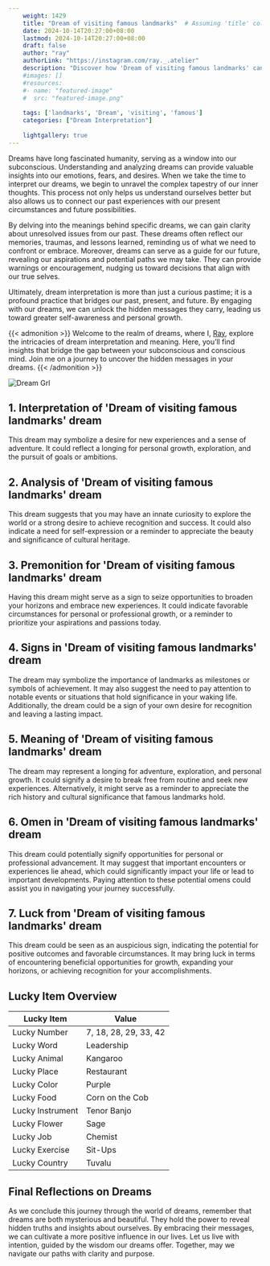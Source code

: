 ```yaml
---
    weight: 1429
    title: "Dream of visiting famous landmarks"  # Assuming 'title' column exists
    date: 2024-10-14T20:27:00+08:00
    lastmod: 2024-10-14T20:27:00+08:00
    draft: false
    author: "ray"
    authorLink: "https://instagram.com/ray._.atelier"
    description: "Discover how 'Dream of visiting famous landmarks' can interpret your future and uncover its significant meanings in your life."
    #images: []
    #resources:
    #- name: "featured-image"
    #  src: "featured-image.png"
    
    tags: ['landmarks', 'Dream', 'visiting', 'famous']
    categories: ["Dream Interpretation"]
    
    lightgallery: true
---
```

    
Dreams have long fascinated humanity, serving as a window into our subconscious. Understanding and analyzing dreams can provide valuable insights into our emotions, fears, and desires. When we take the time to interpret our dreams, we begin to unravel the complex tapestry of our inner thoughts. This process not only helps us understand ourselves better but also allows us to connect our past experiences with our present circumstances and future possibilities.

By delving into the meanings behind specific dreams, we can gain clarity about unresolved issues from our past. These dreams often reflect our memories, traumas, and lessons learned, reminding us of what we need to confront or embrace. Moreover, dreams can serve as a guide for our future, revealing our aspirations and potential paths we may take. They can provide warnings or encouragement, nudging us toward decisions that align with our true selves.

Ultimately, dream interpretation is more than just a curious pastime; it is a profound practice that bridges our past, present, and future. By engaging with our dreams, we can unlock the hidden messages they carry, leading us toward greater self-awareness and personal growth.

{{< admonition >}}
Welcome to the realm of dreams, where I, [Ray](https://instagram.com/ray._.atelier), explore the intricacies of dream interpretation and meaning. Here, you’ll find insights that bridge the gap between your subconscious and conscious mind. Join me on a journey to uncover the hidden messages in your dreams.
{{< /admonition >}}

![Dream Grl](https://cdn.pixabay.com/photo/2017/11/02/03/35/gothic-2910057_1280.jpg "Dream Grl")

## 1. Interpretation of 'Dream of visiting famous landmarks' dream
 This dream may symbolize a desire for new experiences and a sense of adventure. It could reflect a longing for personal growth, exploration, and the pursuit of goals or ambitions.

## 2. Analysis of 'Dream of visiting famous landmarks' dream
 This dream suggests that you may have an innate curiosity to explore the world or a strong desire to achieve recognition and success. It could also indicate a need for self-expression or a reminder to appreciate the beauty and significance of cultural heritage.

## 3. Premonition for 'Dream of visiting famous landmarks' dream
 Having this dream might serve as a sign to seize opportunities to broaden your horizons and embrace new experiences. It could indicate favorable circumstances for personal or professional growth, or a reminder to prioritize your aspirations and passions today.

## 4. Signs in 'Dream of visiting famous landmarks' dream
 The dream may symbolize the importance of landmarks as milestones or symbols of achievement. It may also suggest the need to pay attention to notable events or situations that hold significance in your waking life. Additionally, the dream could be a sign of your own desire for recognition and leaving a lasting impact.

## 5. Meaning of 'Dream of visiting famous landmarks' dream
 The dream may represent a longing for adventure, exploration, and personal growth. It could signify a desire to break free from routine and seek new experiences. Alternatively, it might serve as a reminder to appreciate the rich history and cultural significance that famous landmarks hold.

## 6. Omen in 'Dream of visiting famous landmarks' dream
 This dream could potentially signify opportunities for personal or professional advancement. It may suggest that important encounters or experiences lie ahead, which could significantly impact your life or lead to important developments. Paying attention to these potential omens could assist you in navigating your journey successfully.

## 7. Luck from 'Dream of visiting famous landmarks' dream
 This dream could be seen as an auspicious sign, indicating the potential for positive outcomes and favorable circumstances. It may bring luck in terms of encountering beneficial opportunities for growth, expanding your horizons, or achieving recognition for your accomplishments.

## Lucky Item Overview
| Lucky Item          | Value              |
|---------------|--------------------|
| Lucky Number        | 7, 18, 28, 29, 33, 42  |
| Lucky Word          | Leadership |
| Lucky Animal        | Kangaroo |
| Lucky Place         | Restaurant     |
| Lucky Color         | Purple     |
| Lucky Food          | Corn on the Cob      |
| Lucky Instrument    | Tenor Banjo |
| Lucky Flower        | Sage    |
| Lucky Job           | Chemist       |
| Lucky Exercise      | Sit-Ups  |
| Lucky Country       | Tuvalu    |


##  Final Reflections on Dreams

As we conclude this journey through the world of dreams, remember that dreams are both mysterious and beautiful. They hold the power to reveal hidden truths and insights about ourselves. By embracing their messages, we can cultivate a more positive influence in our lives. Let us live with intention, guided by the wisdom our dreams offer. Together, may we navigate our paths with clarity and purpose.
